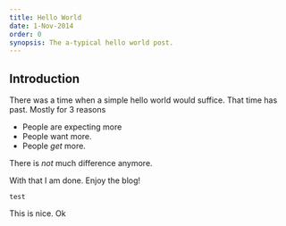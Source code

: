 ```yaml
---
title: Hello World
date: 1-Nov-2014
order: 0
synopsis: The a-typical hello world post.
---
```


## Introduction

There was a time when a simple hello world would suffice. That time has past. Mostly for 3 reasons

  - People are expecting more
  - People want more.
  - People _get_ more.

There is *not* much difference anymore.

With that I am done. Enjoy the blog!

```test```

This is nice. Ok

